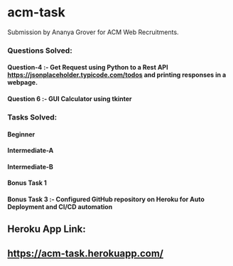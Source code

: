 # acm-task
Submission by Ananya Grover for ACM Web Recruitments.
### Questions Solved:
#### Question-4 :- Get Request using Python to a Rest API https://jsonplaceholder.typicode.com/todos and printing responses in a webpage.

#### Question 6 :- GUI Calculator using tkinter
### Tasks Solved:
#### Beginner
#### Intermediate-A
#### Intermediate-B
#### Bonus Task 1
#### Bonus Task 3 :- Configured GitHub repository on Heroku for Auto Deployment and CI/CD automation
## Heroku App Link:
## https://acm-task.herokuapp.com/
